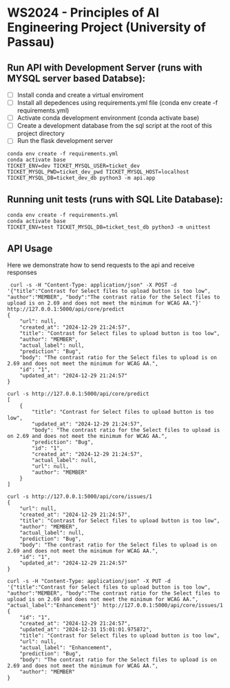 # WS2024 - Principles of AI Engineering Project (University of Passau)

## Run API with Development Server (runs with MYSQL server based Databse):  
- [ ] Install conda and create a virtual enviroment
- [ ] Install all depedences using requirements.yml file (conda env create -f requirements.yml)
- [ ] Activate conda development environment (conda activate base)
- [ ] Create a development database from the sql script at the root of this project directory 
- [ ] Run the flask development server 

```
conda env create -f requirements.yml  
conda activate base  
TICKET_ENV=dev TICKET_MYSQL_USER=ticket_dev TICKET_MYSQL_PWD=ticket_dev_pwd TICKET_MYSQL_HOST=localhost TICKET_MYSQL_DB=ticket_dev_db python3 -m api.app
```
## Running unit tests (runs with SQL Lite Database):  
```
conda env create -f requirements.yml  
conda activate base  
TICKET_ENV=test TICKET_MYSQL_DB=ticket_test_db python3 -m unittest
```

## API Usage  
Here we demonstrate how to send requests to the api and receive responses
```
 curl -s -H "Content-Type: application/json" -X POST -d '{"title":"Contrast for Select files to upload button is too low", "author":"MEMBER", "body":"The contrast ratio for the Select files to upload is on 2.69 and does not meet the minimum for WCAG AA."}' http://127.0.0.1:5000/api/core/predict  
{
    "url": null,
    "created_at": "2024-12-29 21:24:57",
    "title": "Contrast for Select files to upload button is too low",
    "author": "MEMBER",
    "actual_label": null,
    "prediction": "Bug",
    "body": "The contrast ratio for the Select files to upload is on 2.69 and does not meet the minimum for WCAG AA.",
    "id": "1",
    "updated_at": "2024-12-29 21:24:57"
}  
  
curl -s http://127.0.0.1:5000/api/core/predict  
[
    {
        "title": "Contrast for Select files to upload button is too low",
        "updated_at": "2024-12-29 21:24:57",
        "body": "The contrast ratio for the Select files to upload is on 2.69 and does not meet the minimum for WCAG AA.",
        "prediction": "Bug",
        "id": "1",
        "created_at": "2024-12-29 21:24:57",
        "actual_label": null,
        "url": null,
        "author": "MEMBER"
    }
]  
  
curl -s http://127.0.0.1:5000/api/core/issues/1  
{
    "url": null,
    "created_at": "2024-12-29 21:24:57",
    "title": "Contrast for Select files to upload button is too low",
    "author": "MEMBER",
    "actual_label": null,
    "prediction": "Bug",
    "body": "The contrast ratio for the Select files to upload is on 2.69 and does not meet the minimum for WCAG AA.",
    "id": "1",
    "updated_at": "2024-12-29 21:24:57"
}  
  
curl -s -H "Content-Type: application/json" -X PUT -d '{"title":"Contrast for Select files to upload button is too low", "author":"MEMBER", "body":"The contrast ratio for the Select files to upload is on 2.69 and does not meet the minimum for WCAG AA.", "actual_label":"Enhancement"}' http://127.0.0.1:5000/api/core/issues/1  
{
    "id": "1",
    "created_at": "2024-12-29 21:24:57",
    "updated_at": "2024-12-31 15:01:01.975872",
    "title": "Contrast for Select files to upload button is too low",
    "url": null,
    "actual_label": "Enhancement",
    "prediction": "Bug",
    "body": "The contrast ratio for the Select files to upload is on 2.69 and does not meet the minimum for WCAG AA.",
    "author": "MEMBER"
}  

```
